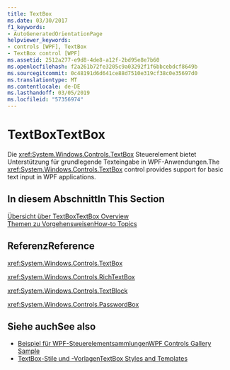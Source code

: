 ```yaml
---
title: TextBox
ms.date: 03/30/2017
f1_keywords:
- AutoGeneratedOrientationPage
helpviewer_keywords:
- controls [WPF], TextBox
- TextBox control [WPF]
ms.assetid: 2512a277-e9d8-4de8-a12f-2bd95e8e7b60
ms.openlocfilehash: f2a261b72fe3205c9a03292f1f6bbcebdcf8649b
ms.sourcegitcommit: 0c48191d6d641ce88d7510e319cf38c0e35697d0
ms.translationtype: MT
ms.contentlocale: de-DE
ms.lasthandoff: 03/05/2019
ms.locfileid: "57356974"
---
```

# <a name="textbox"></a><span data-ttu-id="fbbf2-102">TextBox</span><span class="sxs-lookup"><span data-stu-id="fbbf2-102">TextBox</span></span>
<span data-ttu-id="fbbf2-103">Die <xref:System.Windows.Controls.TextBox> Steuerelement bietet Unterstützung für grundlegende Texteingabe in WPF-Anwendungen.</span><span class="sxs-lookup"><span data-stu-id="fbbf2-103">The <xref:System.Windows.Controls.TextBox> control provides support for basic text input in WPF applications.</span></span>  
  
## <a name="in-this-section"></a><span data-ttu-id="fbbf2-104">In diesem Abschnitt</span><span class="sxs-lookup"><span data-stu-id="fbbf2-104">In This Section</span></span>  
 [<span data-ttu-id="fbbf2-105">Übersicht über TextBox</span><span class="sxs-lookup"><span data-stu-id="fbbf2-105">TextBox Overview</span></span>](textbox-overview.md)  
 [<span data-ttu-id="fbbf2-106">Themen zu Vorgehensweisen</span><span class="sxs-lookup"><span data-stu-id="fbbf2-106">How-to Topics</span></span>](textbox-how-to-topics.md)  
  
## <a name="reference"></a><span data-ttu-id="fbbf2-107">Referenz</span><span class="sxs-lookup"><span data-stu-id="fbbf2-107">Reference</span></span>  
 <xref:System.Windows.Controls.TextBox>  
  
 <xref:System.Windows.Controls.RichTextBox>  
  
 <xref:System.Windows.Controls.TextBlock>  
  
 <xref:System.Windows.Controls.PasswordBox>  
  
## <a name="see-also"></a><span data-ttu-id="fbbf2-108">Siehe auch</span><span class="sxs-lookup"><span data-stu-id="fbbf2-108">See also</span></span>
- [<span data-ttu-id="fbbf2-109">Beispiel für WPF-Steuerelementsammlungen</span><span class="sxs-lookup"><span data-stu-id="fbbf2-109">WPF Controls Gallery Sample</span></span>](https://go.microsoft.com/fwlink/?LinkID=160053)
- [<span data-ttu-id="fbbf2-110">TextBox-Stile und -Vorlagen</span><span class="sxs-lookup"><span data-stu-id="fbbf2-110">TextBox Styles and Templates</span></span>](textbox-styles-and-templates.md)
